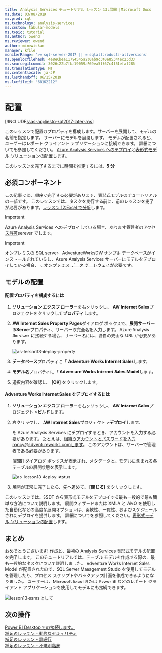 ```yaml
---
title: Analysis Services チュートリアル レッスン 13:展開 |Microsoft Docs
ms.date: 03/08/2019
ms.prod: sql
ms.technology: analysis-services
ms.custom: tabular-models
ms.topic: tutorial
ms.author: owend
ms.reviewer: owend
author: minewiskan
manager: kfile
monikerRange: '>= sql-server-2017 || = sqlallproducts-allversions'
ms.openlocfilehash: 4e8e6bea11794545a2b0ab9c340e85344ec23d33
ms.sourcegitcommit: 3026c22b7fba19059a769ea5f367c4f51efaf286
ms.translationtype: MT
ms.contentlocale: ja-JP
ms.lasthandoff: 06/15/2019
ms.locfileid: "68162212"
---
```

# <a name="deploy"></a>配置

[!INCLUDE[ssas-appliesto-sql2017-later-aas](../../includes/ssas-appliesto-sql2017-later-aas.md)]

このレッスンで配置のプロパティを構成します。サーバーを展開して、モデルの名前を指定します。 サーバーにモデルを展開します。 モデルが配置されると、ユーザーはレポート クライアント アプリケーションに接続できます。 詳細についてを参照してください。 [Azure Analysis Services へのデプロイ](https://docs.microsoft.com/azure/analysis-services/analysis-services-deploy)と[表形式モデル ソリューションの配置](../tabular-models/tabular-model-solution-deployment-ssas-tabular.md)します。  
  
このレッスンを完了するまでに時間を推定するには。**5 分**  
  
## <a name="prerequisites"></a>必須コンポーネント  

この記事では、順序で完了する必要があります、表形式モデルのチュートリアルの一部です。 このレッスンでは、タスクを実行する前に、前のレッスンを完了が必要があります。[レッスン 12:Excel で分析](../tutorial-tabular-1400/as-lesson-12-analyze-in-excel.md)します。  

> [!IMPORTANT]  
> Azure Analysis Services へのデプロイしている場合、あります[管理者のアクセス許可](https://docs.microsoft.com/azure/analysis-services/analysis-services-server-admins)serever でします。  

> [!IMPORTANT]  
> オンプレミスの SQL server、AdventureWorksDW サンプル データベースがインストールされているし、Azure Analysis Services サーバーにモデルをデプロイしている場合、 [、オンプレミス データ ゲートウェイ](https://docs.microsoft.com/azure/analysis-services/analysis-services-gateway)が必要です。
  
## <a name="deploy-the-model"></a>モデルの配置  
  
#### <a name="to-configure-deployment-properties"></a>配置プロパティを構成するには  

  
1.  **ソリューション エクスプ ローラー**を右クリックし、 **AW Internet Sales**プロジェクトをクリックして**プロパティ**します。  
  
2.  **AW Internet Sales Property Pages**ダイアログ ボックスで、**展開サーバー**の**Server**プロパティ、サーバーの完全名を入力します。 Azure Analysis Services に接続する場合、サーバー名には、各自の完全な URL が必要があります。

    ![as-lesson13-deploy-property](../tutorial-tabular-1400/media/as-lesson13-deploy-property.png)
  
3.  **データベース**プロパティに「 **Adventure Works Internet Sales**します。  
  
4.  **モデル名**プロパティに「 **Adventure Works Internet Sales Model**します。  
  
5.  選択内容を確認し、 **[OK]** をクリックします。  
  
#### <a name="to-deploy-the-adventure-works-internet-sales"></a>Adventure Works Internet Sales をデプロイするには
  
1.  **ソリューション エクスプ ローラー**を右クリックし、 **AW Internet Sales**プロジェクト >**ビルド**します。  

2.  右クリックし、 **AW Internet Sales**プロジェクト >**デプロイ**します。

    を Azure Analysis Services にデプロイするとき、アカウントを入力する必要があります。 たとえば、組織のアカウントとパスワードを入力nancy@adventureworks.comします。 このアカウントは、サーバーで管理者である必要があります。
  
    [配置] ダイアログ ボックスが表示され、メタデータと、モデルに含まれる各テーブルの展開状態を表示します。  
    
    ![as-lesson13-deploy-status](../tutorial-tabular-1400/media/as-lesson13-deploy-status.png)
  
3. 展開が正常に完了したら、先へ進めて、 **[閉じる]** をクリックします。  
  

このレッスンでは、SSDT から表形式モデルをデプロイする最も一般的で最も簡単な方法について説明します。 展開ウィザードまたは XMLA と AMO を使用した自動化などの高度な展開オプションは、柔軟性、一貫性、およびスケジュールされたデプロイを提供します。 詳細についてを参照してください。[表形式モデル ソリューションの配置](../tabular-models/tabular-model-solution-deployment-ssas-tabular.md)します。

## <a name="conclusion"></a>まとめ  
おめでとうございます! 作成と、最初の Analysis Services 表形式モデルの配置を完了します。 このチュートリアルでは、テーブル モデルを作成する際の、最も一般的なタスクについて説明しました。 Adventure Works Internet Sales Model が配置されたので、SQL Server Management Studio を使用してモデルを管理したり、プロセス スクリプトやバックアップ計画を作成できるようになりました。 ユーザーは、Microsoft Excel または Power BI などのレポート クライアント アプリケーションを使用してモデルにも接続できます。  

![lesson13-ssms として](../tutorial-tabular-1400/media/as-lesson13-ssms.png)
  
  
  
## <a name="whats-next"></a>次の操作
[Power BI Desktop での接続します。](https://docs.microsoft.com/azure/analysis-services/analysis-services-connect-pbi)   
[補足のレッスン - 動的なセキュリティ](../tutorial-tabular-1400/as-supplemental-lesson-dynamic-security.md)   
[補足のレッスン - 詳細行](../tutorial-tabular-1400/as-supplemental-lesson-detail-rows.md)   
[補足のレッスン - 不規則階層](../tutorial-tabular-1400/as-supplemental-lesson-ragged-hierarchies.md)   
